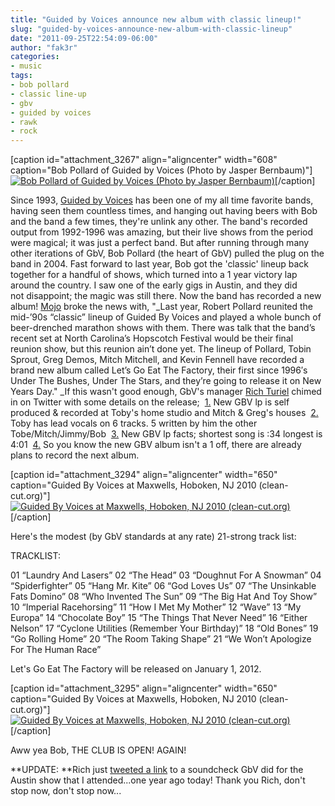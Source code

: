 ```yaml
---
title: "Guided by Voices announce new album with classic lineup!"
slug: "guided-by-voices-announce-new-album-with-classic-lineup"
date: "2011-09-25T22:54:09-06:00"
author: "fak3r"
categories:
- music
tags:
- bob pollard
- classic line-up
- gbv
- guided by voices
- rawk
- rock
---
```


[caption id="attachment_3267" align="aligncenter" width="608" caption="Bob Pollard of Guided by Voices (Photo by Jasper Bernbaum)"][![Bob Pollard of Guided by Voices (Photo by Jasper Bernbaum)](http://fak3r.com/wp-content/blogs.dir/12/files/Guided-By-Voices.jpg)](http://fak3r.com/media/music/guided-by-voices-announce-new-album-with-classic-lineup/attachment/guided-by-voices/)[/caption]

Since 1993, [Guided by Voices](http://gbv.com/) has been one of my all time favorite bands, having seen them countless times, and hanging out having beers with Bob and the band a few times, they're unlink any other. The band's recorded output from 1992-1996 was amazing, but their live shows from the period were magical; it was just a perfect band. But after running through many other iterations of GbV, Bob Pollard (the heart of GbV) pulled the plug on the band in 2004. Fast forward to last year, Bob got the 'classic' lineup back together for a handful of shows, which turned into a 1 year victory lap around the country.<!-- more --> I saw one of the early gigs in Austin, and they did not disappoint; the magic was still there. Now the band has recorded a new album! [Mojo](http://www.mojo4music.com/blog/2011/09/guided_by_voices_classic_line.html  ) broke the news with, "_Last year, Robert Pollard reunited the mid-’90s “classic” lineup of Guided By Voices and played a whole bunch of beer-drenched marathon shows with them. There was talk that the band’s recent set at North Carolina’s Hopscotch Festival would be their final reunion show, but this reunion ain’t done yet. The lineup of Pollard, Tobin Sprout, Greg Demos, Mitch Mitchell, and Kevin Fennell have recorded a brand new album called Let’s Go Eat The Factory, their first since 1996′s Under The Bushes, Under The Stars, and they’re going to release it on New Years Day." _If this wasn't good enough, GbV's manager [Rich Turiel](https://twitter.com/#!/richturiel) chimed in on Twitter with some details on the release;  [1.](https://twitter.com/#!/richturiel/status/116555008249565184) New GBV lp is self produced & recorded at Toby's home studio and Mitch & Greg's houses  [2.](https://twitter.com/#!/richturiel/status/116560809244635136 ) Toby has lead vocals on 6 tracks. 5 written by him the other Tobe/Mitch/Jimmy/Bob  [3.](https://twitter.com/#!/richturiel/status/116555674028220416  ) New GBV lp facts; shortest song is :34 longest is 4:01  [4.](https://twitter.com/#!/richturiel/status/116866149202919424) So you know the new GBV album isn't a 1 off, there are already plans to record the next album.

[caption id="attachment_3294" align="aligncenter" width="650" caption="Guided By Voices at Maxwells, Hoboken, NJ 2010 (clean-cut.org)"][![Guided By Voices at Maxwells, Hoboken, NJ 2010 (clean-cut.org)](http://fak3r.com/wp-content/blogs.dir/12/files/gbv.jpg)](http://fak3r.com/media/music/guided-by-voices-announce-new-album-with-classic-lineup/attachment/gbv/)[/caption]

Here's the modest (by GbV standards at any rate) 21-strong track list:

TRACKLIST:

01 “Laundry And Lasers”
02 “The Head”
03 “Doughnut For A Snowman”
04 “Spiderfighter”
05 “Hang Mr. Kite”
06 “God Loves Us”
07 “The Unsinkable Fats Domino”
08 “Who Invented The Sun”
09 “The Big Hat And Toy Show”
10 “Imperial Racehorsing”
11 “How I Met My Mother”
12 “Wave”
13 “My Europa”
14 “Chocolate Boy”
15 “The Things That Never Need”
16 “Either Nelson”
17 “Cyclone Utilities (Remember Your Birthday)”
18 “Old Bones”
19 “Go Rolling Home”
20 “The Room Taking Shape”
21 “We Won’t Apologize For The Human Race”

Let's Go Eat The Factory will be released on January 1, 2012.

[caption id="attachment_3295" align="aligncenter" width="650" caption="Guided By Voices at Maxwells, Hoboken, NJ 2010 (clean-cut.org)"][![Guided By Voices at Maxwells, Hoboken, NJ 2010 (clean-cut.org)](http://fak3r.com/wp-content/blogs.dir/12/files/gbv2.jpg)](http://fak3r.com/media/music/guided-by-voices-announce-new-album-with-classic-lineup/attachment/gbv2/)[/caption]

Aww yea Bob, THE CLUB IS OPEN! AGAIN!

**UPDATE: **Rich just [tweeted a link](https://twitter.com/#!/richturiel/status/119783585325649920) to a soundcheck GbV did for the Austin show that I attended...one year ago today! Thank you Rich, don't stop now, don't stop now...


